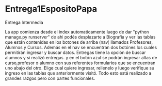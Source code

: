 # Entrega1EspositoPapa
Entrega Intermedia

La app comienza desde el index automaticamente luego de dar "python manage.py runserver"
de ahi podés desplazarte a Biografia y ver las tablas que están contenidas en los botones de arriba (nav) llamados Profesores, Alumnos y Cursos.
Además en el nav se encuentran dos botónes los cuales permitirán ingresar y buscar datos. Entregas tiene la opción de buscar alumnos y si realizó entregas. y en el botón
azul se podrán ingresar altas de curso,profesor o alumno con sus referentes formularios que se encuentran uno abajo del otro. Elige cual quiere ingresar, rellenelo y
luego verifique su ingreso en las tablas que anteriormente visitó.
Todo esto está realizado a grandes razgos pero con partes funcionales.

